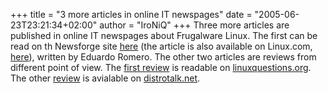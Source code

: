 +++
title = "3 more articles in online IT newspages"
date = "2005-06-23T23:21:34+02:00"
author = "IroNiQ"
+++
Three more articles are published in online IT newspages about Frugalware Linux. The first can be read on th Newsforge site [here](http://os.newsforge.com/os/05/06/03/2046247.shtml?tid=152&tid=2) (the article is also available on Linux.com, [here](http://distrocenter.linux.com/distrocenter/05/06/03/2046259.shtml?tid=127)), written by Eduardo Romero. The other two articles are reviews from different point of view. The [first review](http://www.linuxquestions.org/reviews/showproduct.php/product/565) is readable on [linuxquestions.org](http://www.linuxquestions.org). The other [review](http://www.distrotalk.net/cms_view_article.php?aid=4) is avialable on [distrotalk.net](http://www.distrotalk.net/).  
